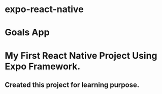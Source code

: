 # expo-react-native
# Goals App
# My First React Native Project Using Expo Framework.
## Created this project for learning purpose.
## 
